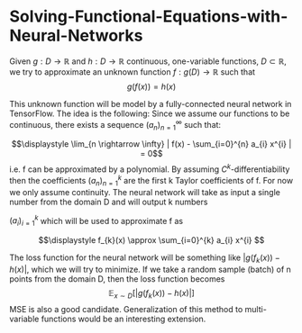 # Solving-Functional-Equations-with-Neural-Networks

Given $g: D \rightarrow \mathbb{R}$ and $h: D \rightarrow \mathbb{R}$ continuous, one-variable functions, $D \subset \mathbb{R}$, we try to approximate an  unknown function $f: g(D) \rightarrow \mathbb{R}$ such that $$g(f(x)) = h(x)$$

This unknown function will be model by a fully-connected neural network in TensorFlow. The idea is the following: Since we assume our functions to be continuous, there exists a sequence $(a_{n})_{n=1}^{\infty}$ such that: 

$$\displaystyle \lim_{n \rightarrow \infty} | f(x)  - \sum_{i=0}^{n} a_{i} x^{i} | = 0$$ i.e. f can be approximated by a polynomial. By assuming $C^{k}$-differentiability then the coefficients  $(a_{n})_{n=1}^{k}$ are the first k Taylor coefficients of f. For now we only assume continuity. The neural network will take as input a single number from the domain D and will output k numbers 

$(a_{i})_{i=1}^{k}$ which will be used to approximate f as 

$$\displaystyle f_{k}(x) \approx \sum_{i=0}^{k} a_{i} x^{i} $$

The loss function for the neural network will be something like $|g(f_{k}(x)) - h(x)|$, which we will try to minimize. If we take a random sample (batch) of n points from the domain D, then the loss function becomes $$\displaystyle \mathbb{E}_{x \sim D} [|g(f_{k}(x)) - h(x)|]$$ MSE is also a good candidate. Generalization of this method to multi-variable functions would be an interesting extension.
